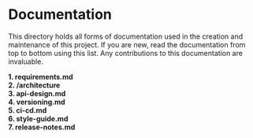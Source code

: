 # Documentation

This directory holds all forms of documentation used in the creation and maintenance of this project. If you are new, read the documentation from top to bottom using this list. Any contributions to this documentation are invaluable.

**1. requirements.md**  
**2. /architecture**  
**3. api-design.md**  
**4. versioning.md**  
**5. ci-cd.md**  
**6. style-guide.md**  
**7. release-notes.md**